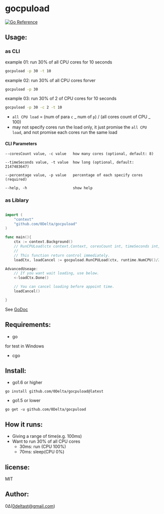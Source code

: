 gocpuload
=========
[![Go Reference](https://pkg.go.dev/badge/golang.org/x/pkgsite.svg)][goRef]

Usage:
------

### as CLI

example 01: run 30% of all CPU cores for 10 seconds

```sh
gocpuload -p 30 -t 10
```

example 02: run 30% of all CPU cores forver

```sh
gocpuload -p 30
```

example 03: run 30% of 2 of CPU cores for 10 seconds

```sh
gocpuload -p 30 -c 2 -t 10
```

- `all CPU load` = (num of para `c` _ num of `p`) / (all cores count of CPU _ 100)
- may not specify cores run the load only, it just promise the `all CPU load`, and not promise each cores run the same load

#### CLI Parameters

```
--coresCount value, -c value   how many cores (optional, default: 8)

--timeSeconds value, -t value  how long (optional, default: 2147483647)

--percentage value, -p value   percentage of each specify cores (required)

--help, -h                     show help
```

### as Liblary

```go

import (
	"context"
	"github.com/0Delta/gocpuload"
)

func main(){
    ctx := context.Background()
    // RunCPULoad(ctx context.Context, coresCount int, timeSeconds int, percentage int)
    //
    // This function return control immediately.
    loadCtx, loadCancel := gocpuload.RunCPULoad(ctx, runtime.NumCPU()/2, 3, 80)

AdvancedUseage:
    // If you want wait loading, use below.
    <-loadCtx.Done()

    // You can cancel loading before appoint time.
    loadCancel()

}
```

See [GoDoc][goRef]

Requirements:
-------------
+ go

for test in Windows
  + cgo

Install:
--------
+ go1.6 or higher
```
go install github.com/0Delta/gocpuload@latest
```

+ go1.5 or lower
```
go get -u github.com/0Delta/gocpuload
```

How it runs:
--------

- Giving a range of time(e.g. 100ms)
- Want to run 30% of all CPU cores
  - 30ms: run (CPU 100%)
  - 70ms: sleep(CPU 0%)

license:
--------
MIT

Author:
-------
0Δ(0deltast@gmail.com)


[goRef]:https://pkg.go.dev/github.com/0Delta/gocpuload
